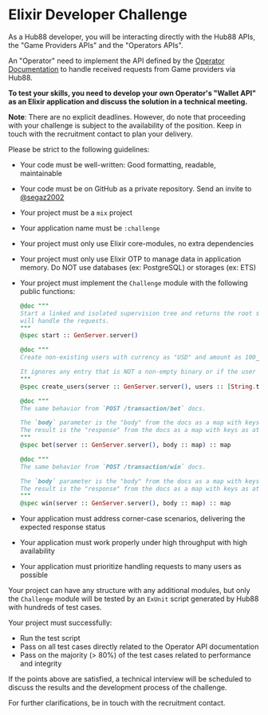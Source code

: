 # Elixir Developer Challenge

As a Hub88 developer, you will be interacting directly with the Hub88 APIs, the "Game Providers APIs" and the "Operators APIs".

An "Operator" need to implement the API defined by the [Operator Documentation](https://hub88.io/docs/operator) to handle received requests from Game providers via Hub88.

**To test your skills, you need to develop your own Operator's "Wallet API" as an Elixir application and discuss the solution in a technical meeting.**

**Note**: There are no explicit deadlines. However, do note that proceeding with your challenge is subject to the availability of the position. Keep in touch with the recruitment contact to plan your delivery.

Please be strict to the following guidelines:

- Your code must be well-written: Good formatting, readable, maintainable
- Your code must be on GitHub as a private repository. Send an invite to [@segaz2002](https://github.com/segaz2002)
- Your project must be a `mix` project
- Your application name must be `:challenge`
- Your project must only use Elixir core-modules, no extra dependencies
- Your project must only use Elixir OTP to manage data in application memory. Do NOT use databases (ex: PostgreSQL) or storages (ex: ETS)
- Your project must implement the `Challenge` module with the following public functions:

  ```elixir
  @doc """
  Start a linked and isolated supervision tree and returns the root server that
  will handle the requests.
  """
  @spec start :: GenServer.server()

  @doc """
  Create non-existing users with currency as "USD" and amount as 100_000.

  It ignores any entry that is NOT a non-empty binary or if the user already exists.
  """
  @spec create_users(server :: GenServer.server(), users :: [String.t()]) :: :ok

  @doc """
  The same behavior from `POST /transaction/bet` docs.

  The `body` parameter is the "body" from the docs as a map with keys as atoms.
  The result is the "response" from the docs as a map with keys as atoms.
  """
  @spec bet(server :: GenServer.server(), body :: map) :: map

  @doc """
  The same behavior from `POST /transaction/win` docs.

  The `body` parameter is the "body" from the docs as a map with keys as atoms.
  The result is the "response" from the docs as a map with keys as atoms.
  """
  @spec win(server :: GenServer.server(), body :: map) :: map
  ```
- Your application must address corner-case scenarios, delivering the expected response status
- Your application must work properly under high throughput with high availability
- Your application must prioritize handling requests to many users as possible

Your project can have any structure with any additional modules, but only the `Challenge` module will be tested by an `ExUnit` script generated by Hub88 with hundreds of test cases.

Your project must successfully:

- Run the test script
- Pass on all test cases directly related to the Operator API documentation
- Pass on the majority (> 80%) of the test cases related to performance and integrity

If the points above are satisfied, a technical interview will be scheduled to discuss the results and the development process of the challenge.

For further clarifications, be in touch with the recruitment contact.
